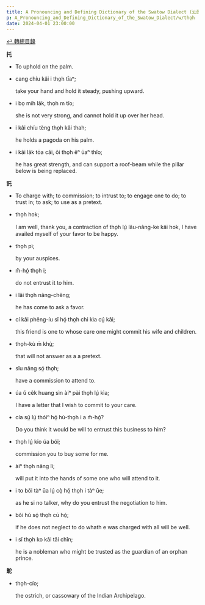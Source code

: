 ```yaml
---
title: A Pronouncing and Defining Dictionary of the Swatow Dialect (汕頭方言音義字典) / tho̤h
p: A_Pronouncing_and_Defining_Dictionary_of_the_Swatow_Dialect/w/tho̤h
date: 2024-04-01 23:00:00
---
```


[↩️ 轉總目錄](/A_Pronouncing_and_Defining_Dictionary_of_the_Swatow_Dialect)


**托**
- To uphold on the palm.

- cang chíu kâi i tho̤h tīaⁿ;

  take your hand and hold it steady, pushing upward.

- i bo̤ mih lâk, tho̤h m tîo;

  she is not very strong, and cannot hold it up over her head.

- i kâi chíu tèng tho̤h kâi thah;

  he holds a pagoda on his palm.

- i kâi lâk tōa căi, ŏi tho̤h êⁿ ūaⁿ thĭo;

  he has great strength, and can support a roof-beam while the pillar below is being replaced.

**託**
- To charge with; to commission; to intrust to; to engage one to do; to trust in; to ask; to use as a pretext.

- tho̤h hok;

  I am well, thank you, a contraction of tho̤h lṳ́ lâu-nâng-ke kâi hok, I have availed myself of your favor to be happy.

- tho̤h pì;

  by your auspices.

- m̄-hó̤ tho̤h i;

  do not entrust it to him.

- i lâi tho̤h nâng-chêng;

  he has come to ask a favor.

- cí kâi phêng-íu sĭ hó̤ tho̤h chi kìa cṳ́ kâi;

  this friend is one to whose care one might commit his wife and children.

- tho̤h-kù m̄ khṳ̀;

  that will not answer as a a pretext.

- sĭu nâng só̤ tho̤h;

  have a commission to attend to.

- úa ŭ cêk huang sìn àiⁿ pài tho̤h lṳ́ kìa;

  I have a letter that I wish to commit to your care.

- cía sṳ̄ lṳ́ thóiⁿ hó̤ hù-tho̤h i a m̄-hó̤?

  Do you think it would be will to entrust this business to him?

- tho̤h lṳ́ kio úa bói;

  commission you to buy some for me.

- àiⁿ tho̤h nâng lí;

  will put it into the hands of some one who will attend to it.

- i to bŏi tàⁿ ūa lṳ́ cò̤ hó̤ tho̤h i tàⁿ ūe;

  as he si no talker, why do you entrust the negotiation to him.

- bŏi hŭ só̤ tho̤h cū hó̤;

  if he does not neglect to do whath e was charged with all will be well.

- i sĭ tho̤h ko kâi tăi chîn;

  he is a nobleman who might be trusted as the guardian of an orphan prince.

**鴕**

- tho̤h-cío;

  the ostrich, or cassowary of the Indian Archipelago.